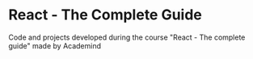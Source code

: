 # React - The Complete Guide
Code and projects developed during the course "React - The complete guide" made by Academind
